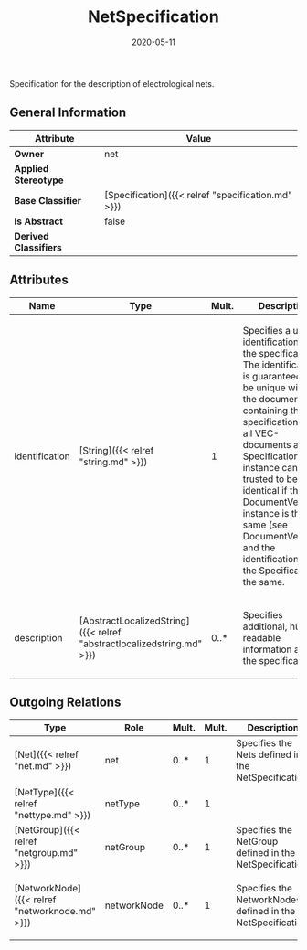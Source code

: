 ﻿---
title: NetSpecification
toc: false
type: specs
date: "2020-05-11"
draft: false
specification: VEC
version: 1.2.0
documentType: "Recommendation"
elementType: Class
classes:
  - NetSpecification
menu_name: vec-1.2.0
---
<p>Specification for the description of electrological nets.  </p>

## General Information

| Attribute               | Value |
|-------------------------|-------|
| **Owner**               | net |
| **Applied Stereotype**  |   |
| **Base Classifier**     | [Specification]({{< relref "specification.md" >}})<br/>  |
| **Is Abstract**         | false |
| **Derived Classifiers** |   |

## Attributes
|  Name  |  Type  |  Mult.  |  Description  |  Owning Classifier  |
|--------|--------|---------|---------------|--------------|
|identification | [String]({{< relref "string.md" >}}) | 1 | <p> Specifies a unique identification of the specification. The identification is guaranteed to be unique within the document containing the specification. For all VEC-documents a Specification-instance can be trusted to be identical if the DocumentVersion-instance is the same (see DocumentVersion) and the identification of the Specification is the same.      </p> | [Specification]({{< relref "specification.md" >}}) |
|description | [AbstractLocalizedString]({{< relref "abstractlocalizedstring.md" >}}) | 0..* | <p> Specifies additional, human readable information about the specification.      </p> | [Specification]({{< relref "specification.md" >}}) |

## Outgoing Relations
|    Type  |   Role   |   Mult.   |   Mult.   |   Description   |
|----------|----------|-----------|-----------|-----------------|
| [Net]({{< relref "net.md" >}}) | net | 0..* | 1 | Specifies the Nets defined in the NetSpecification. |
| [NetType]({{< relref "nettype.md" >}}) | netType | 0..* | 1 |  |
| [NetGroup]({{< relref "netgroup.md" >}}) | netGroup | 0..* | 1 | Specifies the NetGroup defined in the NetSpecification. |
| [NetworkNode]({{< relref "networknode.md" >}}) | networkNode | 0..* | 1 | <p> Specifies the NetworkNodes defined in the NetSpecification.      </p> |

